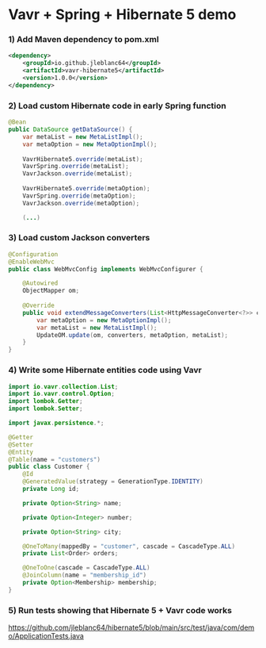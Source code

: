 # Vavr + Spring + Hibernate 5 demo 

### 1) Add Maven dependency to pom.xml
```xml
<dependency>
    <groupId>io.github.jleblanc64</groupId>
    <artifactId>vavr-hibernate5</artifactId>
    <version>1.0.0</version>
</dependency>
```

### 2) Load custom Hibernate code in early Spring function
```java
@Bean
public DataSource getDataSource() {
    var metaList = new MetaListImpl();
    var metaOption = new MetaOptionImpl();
    
    VavrHibernate5.override(metaList);
    VavrSpring.override(metaList);
    VavrJackson.override(metaList);
    
    VavrHibernate5.override(metaOption);
    VavrSpring.override(metaOption);
    VavrJackson.override(metaOption);

    (...)
```

### 3) Load custom Jackson converters
```java
@Configuration
@EnableWebMvc
public class WebMvcConfig implements WebMvcConfigurer {

    @Autowired
    ObjectMapper om;
    
    @Override
    public void extendMessageConverters(List<HttpMessageConverter<?>> converters) {
        var metaOption = new MetaOptionImpl();
        var metaList = new MetaListImpl();
        UpdateOM.update(om, converters, metaOption, metaList);
    }
}
```

### 4) Write some Hibernate entities code using Vavr
```java
import io.vavr.collection.List;
import io.vavr.control.Option;
import lombok.Getter;
import lombok.Setter;

import javax.persistence.*;

@Getter
@Setter
@Entity
@Table(name = "customers")
public class Customer {
    @Id
    @GeneratedValue(strategy = GenerationType.IDENTITY)
    private Long id;

    private Option<String> name;

    private Option<Integer> number;

    private Option<String> city;

    @OneToMany(mappedBy = "customer", cascade = CascadeType.ALL)
    private List<Order> orders;

    @OneToOne(cascade = CascadeType.ALL)
    @JoinColumn(name = "membership_id")
    private Option<Membership> membership;
}
```

### 5) Run tests showing that Hibernate 5 + Vavr code works

https://github.com/jleblanc64/hibernate5/blob/main/src/test/java/com/demo/ApplicationTests.java